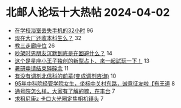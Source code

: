 # 北邮人论坛十大热帖 2024-04-02

- [在学校浴室丢失手机的32小时](https://bbs.byr.cn/article/Talking/6413607) 96
- [现在大厂还收本科生么？](https://bbs.byr.cn/article/Job/2209651) 32
- [教三走廊座位](https://bbs.byr.cn/article/Picture/3359953) 26
- [吵架时男朋友沉默到底是在回避什么？](https://bbs.byr.cn/article/Feeling/3206437) 14
- [这个是星座小王子独创的新型占卜、來一起試玩一下！](https://bbs.byr.cn/article/Constellations/465260) 13
- [暑研申请结束碎碎念](https://bbs.byr.cn/article/GoAbroad/397027) 11
- [有没有调剂北信科的前辈(变成调剂咨询)](https://bbs.byr.cn/article/AimGraduate/1229020) 10
- [95年中科院经管学院女生，坐标中关村东路，诚意征友啦【有王道](https://bbs.byr.cn/article/Friends/2051881) 8
- [通号院怎么样，大家有了解的嘛，在丰台](https://bbs.byr.cn/article/WorkLife/1212649) 7
- [求租尼康z 卡口大光圈定焦相机镜头](https://bbs.byr.cn/article/Photo/277530) 7


